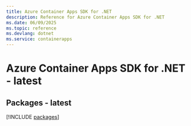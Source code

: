 ```yaml
---
title: Azure Container Apps SDK for .NET
description: Reference for Azure Container Apps SDK for .NET
ms.date: 06/09/2025
ms.topic: reference
ms.devlang: dotnet
ms.service: containerapps
---
```

# Azure Container Apps SDK for .NET - latest
## Packages - latest
[!INCLUDE [packages](container-apps-index.md)]